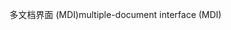 <span data-ttu-id="e87e5-101">多文档界面 (MDI)</span><span class="sxs-lookup"><span data-stu-id="e87e5-101">multiple-document interface (MDI)</span></span>